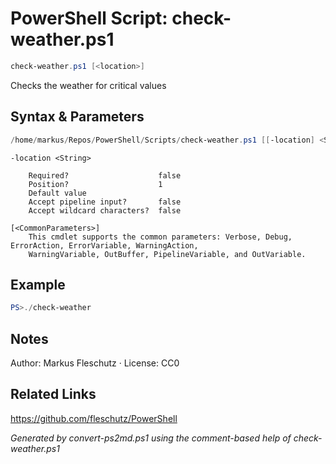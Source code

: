 # PowerShell Script: check-weather.ps1
```powershell
check-weather.ps1 [<location>]
```

Checks the weather for critical values

## Syntax & Parameters
```powershell
/home/markus/Repos/PowerShell/Scripts/check-weather.ps1 [[-location] <String>] [<CommonParameters>]
```

```
-location <String>
    
    Required?                    false
    Position?                    1
    Default value                
    Accept pipeline input?       false
    Accept wildcard characters?  false
```

```
[<CommonParameters>]
    This cmdlet supports the common parameters: Verbose, Debug, ErrorAction, ErrorVariable, WarningAction, 
    WarningVariable, OutBuffer, PipelineVariable, and OutVariable.
```

## Example
```powershell
PS>./check-weather
```


## Notes
Author: Markus Fleschutz · License: CC0

## Related Links
https://github.com/fleschutz/PowerShell

*Generated by convert-ps2md.ps1 using the comment-based help of check-weather.ps1*
